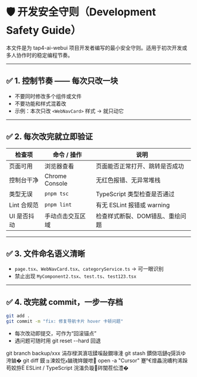 # 🛡️ 开发安全守则（Development Safety Guide）

本文件是为 tap4-ai-webui 项目开发者编写的最小安全守则。适用于初次开发或多人协作时的稳定编程节奏。

---

## ✅ 1. 控制节奏 —— 每次只改一块

- 不要同时修改多个组件或文件
- 不要功能和样式混着改
- 示例：本次只改 `<WebNavCard>` 样式 → 就只动它

---

## ✅ 2. 每次改完就立即验证

| 检查项         | 命令 / 操作             | 说明                             |
|----------------|--------------------------|----------------------------------|
| 页面可用       | 浏览器查看               | 页面能否正常打开、跳转是否成功 |
| 控制台干净     | Chrome Console            | 无红色报错、无异常堆栈          |
| 类型无误       | `pnpm tsc`               | TypeScript 类型检查是否通过     |
| Lint 合规范     | `pnpm lint`              | 有无 ESLint 报错或 warning       |
| UI 是否抖动     | 手动点击交互区域         | 检查样式断裂、DOM错乱、重绘问题 |

---

## ✅ 3. 文件命名语义清晰

- `page.tsx`、`WebNavCard.tsx`、`categoryService.ts` → 可一眼识别
- 禁止出现 `MyComponent2.tsx`、`test.ts`、`test123.tsx`

---

## ✅ 4. 改完就 commit，一步一存档

```bash
git add .
git commit -m "fix: 修复导航卡片 hover 卡顿问题"
```
- 每次改动即提交，可作为“回滚锚点”
- 遇问题可随时用 git reset --hard 回退


git branch backup/xxx
涓存椂淇濆瓨鍒嗘敮鐗堟湰
git stash
鏆傚瓨鏈彁浜ゆ洿鏀�
git diff
鏌ョ湅姣忔鏀瑰姩鍐呭
open -a "Cursor"
蹇€熷畾浣嶆枃浠跺苟姣斿
ESLint / TypeScript
浣滀负璇硶闃茬伀澧�
